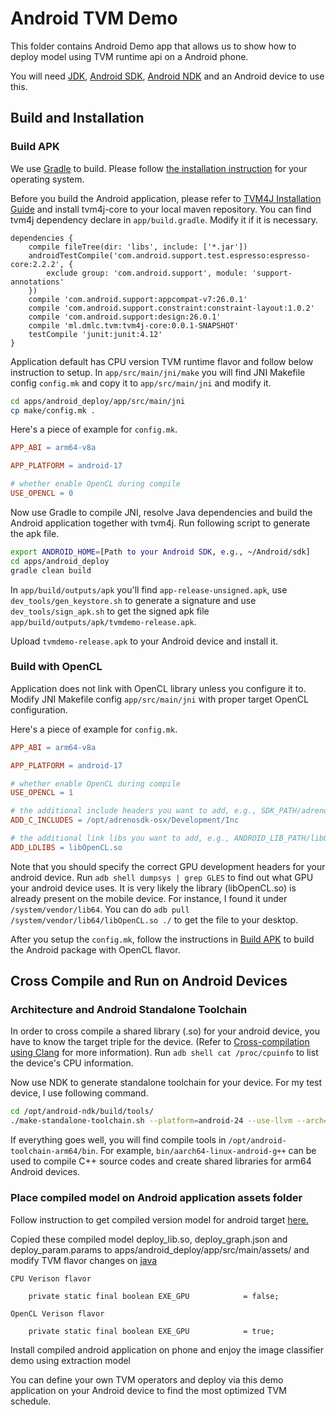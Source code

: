 # Android TVM Demo

This folder contains Android Demo app that allows us to show how to deploy model using TVM runtime api on a Android phone.

You will need [JDK](http://www.oracle.com/technetwork/java/javase/downloads/jdk8-downloads-2133151.html), [Android SDK](https://developer.android.com/studio/index.html), [Android NDK](https://developer.android.com/ndk) and an Android device to use this.

## Build and Installation

### Build APK

We use [Gradle](https://gradle.org) to build. Please follow [the installation instruction](https://gradle.org/install) for your operating system.

Before you build the Android application, please refer to [TVM4J Installation Guide](https://github.com/dmlc/tvm/blob/master/jvm/README.md) and install tvm4j-core to your local maven repository. You can find tvm4j dependency declare in `app/build.gradle`. Modify it if it is necessary.

```
dependencies {
    compile fileTree(dir: 'libs', include: ['*.jar'])
    androidTestCompile('com.android.support.test.espresso:espresso-core:2.2.2', {
        exclude group: 'com.android.support', module: 'support-annotations'
    })
    compile 'com.android.support:appcompat-v7:26.0.1'
    compile 'com.android.support.constraint:constraint-layout:1.0.2'
    compile 'com.android.support:design:26.0.1'
    compile 'ml.dmlc.tvm:tvm4j-core:0.0.1-SNAPSHOT'
    testCompile 'junit:junit:4.12'
}
```

Application default has CPU version TVM runtime flavor and follow below instruction to setup.
In `app/src/main/jni/make` you will find JNI Makefile config `config.mk` and copy it to `app/src/main/jni` and modify it.

```bash
cd apps/android_deploy/app/src/main/jni
cp make/config.mk .
```

Here's a piece of example for `config.mk`.

```makefile
APP_ABI = arm64-v8a

APP_PLATFORM = android-17

# whether enable OpenCL during compile
USE_OPENCL = 0
```

Now use Gradle to compile JNI, resolve Java dependencies and build the Android application together with tvm4j. Run following script to generate the apk file.

```bash
export ANDROID_HOME=[Path to your Android SDK, e.g., ~/Android/sdk]
cd apps/android_deploy
gradle clean build
```

In `app/build/outputs/apk` you'll find `app-release-unsigned.apk`, use `dev_tools/gen_keystore.sh` to generate a signature and use `dev_tools/sign_apk.sh` to get the signed apk file `app/build/outputs/apk/tvmdemo-release.apk`.

Upload `tvmdemo-release.apk` to your Android device and install it.

### Build with OpenCL

Application does not link with OpenCL library unless you configure it to. Modify JNI Makefile config `app/src/main/jni` with proper target OpenCL configuration.

Here's a piece of example for `config.mk`.

```makefile
APP_ABI = arm64-v8a

APP_PLATFORM = android-17

# whether enable OpenCL during compile
USE_OPENCL = 1

# the additional include headers you want to add, e.g., SDK_PATH/adrenosdk/Development/Inc
ADD_C_INCLUDES = /opt/adrenosdk-osx/Development/Inc

# the additional link libs you want to add, e.g., ANDROID_LIB_PATH/libOpenCL.so
ADD_LDLIBS = libOpenCL.so
```

Note that you should specify the correct GPU development headers for your android device. Run `adb shell dumpsys | grep GLES` to find out what GPU your android device uses. It is very likely the library (libOpenCL.so) is already present on the mobile device. For instance, I found it under `/system/vendor/lib64`. You can do `adb pull /system/vendor/lib64/libOpenCL.so ./` to get the file to your desktop.

After you setup the `config.mk`, follow the instructions in [Build APK](#buildapk) to build the Android package with OpenCL flavor.

## Cross Compile and Run on Android Devices

### Architecture and Android Standalone Toolchain

In order to cross compile a shared library (.so) for your android device, you have to know the target triple for the device. (Refer to [Cross-compilation using Clang](https://clang.llvm.org/docs/CrossCompilation.html) for more information). Run `adb shell cat /proc/cpuinfo` to list the device's CPU information.

Now use NDK to generate standalone toolchain for your device. For my test device, I use following command.

```bash
cd /opt/android-ndk/build/tools/
./make-standalone-toolchain.sh --platform=android-24 --use-llvm --arch=arm64 --install-dir=/opt/android-toolchain-arm64
```

If everything goes well, you will find compile tools in `/opt/android-toolchain-arm64/bin`. For example, `bin/aarch64-linux-android-g++` can be used to compile C++ source codes and create shared libraries for arm64 Android devices.

### Place compiled model on Android application assets folder

Follow instruction to get compiled version model for android target [here.](http://docs.tvm.ai/deploy/android.html)

Copied these compiled model deploy_lib.so, deploy_graph.json and deploy_param.params to apps/android_deploy/app/src/main/assets/ and modify TVM flavor changes on [java](https://github.com/dmlc/tvm/blob/master/apps/android_deploy/app/src/main/java/ml/dmlc/tvm/android/demo/MainActivity.java#L81)

`CPU Verison flavor`
```
    private static final boolean EXE_GPU            = false;
```

`OpenCL Verison flavor`
```
    private static final boolean EXE_GPU            = true;
```


Install compiled android application on phone and enjoy the image classifier demo using extraction model

You can define your own TVM operators and deploy via this demo application on your Android device to find the most optimized TVM schedule.

